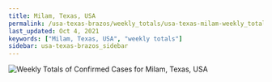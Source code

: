 ```yaml
---
title: Milam, Texas, USA
permalink: /usa-texas-brazos/weekly_totals/usa-texas-milam-weekly_totals.html
last_updated: Oct 4, 2021
keywords: ["Milam, Texas, USA", "weekly totals"]
sidebar: usa-texas-brazos_sidebar
---
```


![Weekly Totals of Confirmed Cases for Milam, Texas, USA](/covid_tracker/images/graphs/usa-texas-milam-weekly_totals_graph.png)
